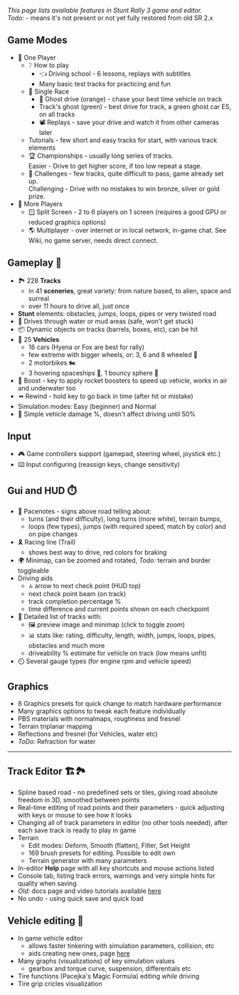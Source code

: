 _This page lists available features in Stunt Rally 3 game and editor._  
_Todo:_ - means it's not present or not yet fully restored from old SR 2.x

## Game Modes

- 👤 One Player
  - ❔ How to play
    - 👈 Driving school - 6 lessons, replays with subtitles
    - Many basic test tracks for practicing and fun
  - 🏁 Single Race
    - 👻 Ghost drive (orange) - chase your best time vehicle on track
    - Track's ghost (green) - best drive for track, a green ghost car ES, on all tracks
    - 📽️ Replays - save your drive and watch it from other cameras later
  - Tutorials - few short and easy tracks for start, with various track elements
  - 🏆 Championships - usually long series of tracks.  
    Easier - Drive to get higher score, if too low repeat a stage.
  - 🥇 Challenges - few tracks, quite difficult to pass, game already set up.  
    Challenging - Drive with no mistakes to win bronze, silver or gold prize.
- 👥 More Players
  - 🪟 Split Screen - 2 to 6 players on 1 screen (requires a good GPU or reduced graphics options)
  - 🌎 Multiplayer - over internet or in local network, in-game chat. See Wiki, no game server, needs direct connect.

## Gameplay 🏁

- 🏞️ 228 **Tracks**
  - in 41 **sceneries**, great variety: from nature based, to alien, space and surreal
  - over 11 hours to drive all, just once
- **Stunt** elements: obstacles, jumps, loops, pipes or very twisted road
- 🌊 Drives through water or mud areas (safe, won't get stuck)
- 📦 Dynamic objects on tracks (barrels, boxes, etc), can be hit
- 🚗 25 **Vehicles**
  - 16 cars (Hyena or Fox are best for rally)
  - few extreme with bigger wheels, or: 3, 6 and 8 wheeled 🚌
  - 2 motorbikes 🏍️
  - 3 hovering spaceships 🚀, 1 bouncy sphere 🔘
- 💨 Boost - key to apply rocket boosters to speed up vehicle, works in air and underwater too
- ⏪ Rewind - hold key to go back in time (after hit or mistake)
- Simulation modes: Easy (beginner) and Normal
- 🔨 Simple vehicle damage %, doesn't affect driving until 50%

## Input

- 🎮 Game controllers support (gamepad, steering wheel, joystick etc.)
- ⌨️ Input configuring (reassign keys, change sensitivity)

## Gui and HUD ⏱️

- 🚦 Pacenotes - signs above road telling about:
  - turns (and their difficulty), long turns (more white), terrain bumps,
  - loops (few types), jumps (with required speed, match by color) and on pipe changes
- 🎗️ Racing line (Trail)
  - shows best way to drive, red colors for braking
- 🌍 Minimap, can be zoomed and rotated, _Todo:_ terrain and border toggleable
- Driving aids
  - 🔝 arrow to next check point (HUD top)
  - next check point beam (on track)
  - track completion percentage %
  - time difference and current points shown on each checkpoint
- 📃 Detailed list of tracks with:
  - 🖼️ preview image and minimap (click to toggle zoom)
  - 📊 stats like: rating, difficulty, length, width, jumps, loops, pipes, obstacles and much more
  - driveability % estimate for vehicle on track (low means unfit)
- ⏲️ Several gauge types (for engine rpm and vehicle speed)

## Graphics

- 8 Graphics presets for quick change to match hardware performance
- Many graphics options to tweak each feature individually
- PBS materials with normalmaps, roughness and fresnel
- Terrain triplanar mapping
- Reflections and fresnel (for Vehicles, water etc)
- _ToDo:_ Refraction for water

------------------------------------------------------------------------------

## Track Editor 🏗️🏞️

- Spline based road - no predefined sets or tiles, giving road absolute freedom in 3D, smoothed between points
- Real-time editing of road points and their parameters - quick adjusting with keys or mouse to see how it looks
- Changing all of track parameters in editor (no other tools needed), after each save track is ready to play in game
- Terrain
  - Edit modes: Deform, Smooth (flatten), Filter, Set Height
  - 169 brush presets for editing. Possible to edit own
  - Terrain generator with many parameters
- In-editor **Help** page with all key shortcuts and mouse actions listed
- Console tab, listing track errors, warnings and very simple hints for quality when saving
- _Old:_ docs page and video tutorials available [here](Editor.md)
- No undo - using quick save and quick load

## Vehicle editing 🚗

- In game vehicle editor
  - allows faster tinkering with simulation parameters, collision, etc
  - aids creating new ones, page [here](VehicleEditing.md)
- Many graphs (visualizations) of key simulation values
  - gearbox and torque curve, suspension, differentials etc
- Tire functions (Pacejka's Magic Formula) editing _while_ driving
- Tire grip cricles visualization
